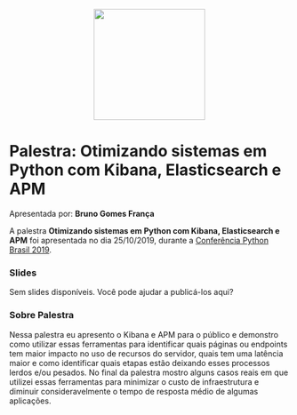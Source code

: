 <p align="center"><img src="../logo_python_brasil_2019-01.svg" width="200"></p>

# Palestra: Otimizando sistemas em Python com Kibana, Elasticsearch e APM
Apresentada por: **Bruno Gomes França**


A palestra **Otimizando sistemas em Python com Kibana, Elasticsearch e APM** foi apresentada no dia 25/10/2019, durante a [Conferência Python Brasil 2019](http://2019.pythonbrasil.org.br).



### Slides

Sem slides disponíveis. Você pode ajudar a publicá-los aqui?



### Sobre Palestra
Nessa palestra eu apresento o Kibana e APM para o público e demonstro como utilizar essas ferramentas para identificar quais páginas ou endpoints tem maior impacto no uso de recursos do servidor, quais tem uma latência maior e como identificar quais etapas estão deixando esses processos lerdos e/ou pesados. No final da palestra mostro alguns casos reais em que utilizei essas ferramentas para minimizar o custo de infraestrutura e diminuir consideravelmente o tempo de resposta médio de algumas aplicações.




